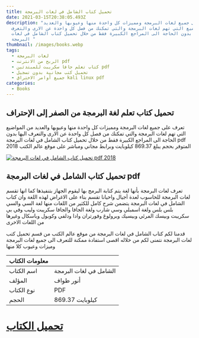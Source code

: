 ```yaml
---
title: تحميل كتاب الشامل في لغات البرمجة
date: 2021-03-15T20:38:05.493Z
description: "تعرف على جميع لغات البرمجة ومميزات كل واحدة منها وعيوبها والعديد
  من المواضيع التي تهم لغات البرمجة والتي تمكنك من فصل كل واحدة عن الارى والتعرف
  اليها بدون الحاجة الى المراجع الكبيرة فقط من خلال تحميل كتاب الشامل في لغات
  البرمجة "
thumbnail: /images/books.webp
tags:
  - لغات البرمجة
  - الربح من الانترنت pdf
  - كتاب تعلم جافا سكريبت للمبتدئين pdf
  - تحميل كتب مجانية بدون تسجيل
  - جميع أوامر الاختراق kali linux pdf
categories:
  - Books
---
```

<!--StartFragment-->

## تحميل كتاب تعلم لغة البرمجة من الصفر إلى الإحتراف

تعرف على جميع لغات البرمجة ومميزات كل واحدة منها وعيوبها والعديد من المواضيع التي تهم لغات البرمجة والتي تمكنك من فصل كل واحدة عن الارى والتعرف اليها بدون الحاجة الى المراجع الكبيرة فقط من خلال تحميل كتاب الشامل في لغات البرمجة pdf 2018 المتوفر بحجم يبلغ 869.37 كيلوبايت وبرابط مجاني ومباشر على موقع عالم الكتب

[![تحميل كتاب الشامل في لغات البرمجة pdf 2018](https://www.kutub-download.com/wp-content/uploads/2018/01/programming-languages.jpg)](https://www.kutub-download.com/wp-content/uploads/2018/01/programming-languages.jpg)

## تحميل كتاب الشامل في لغات البرمجة pdf 

تعرف لغات البرمجة بأنها لغة يتم كتابة البرمج بها ليقوم الجهاز بتنفيذها كما انها تقسم لغات البرمجة للحاسوب لعدة أجيال واحيانا تقسم بناء على الاغراض لهذه اللغة وان كتاب الشامل في لغات البرمجة يتضمن شرح كامل للكثير من اللغات منها لغة السي والسي بلس بلس ولغة اسمبلي وسي شارب ولغة الجافا والجافا سكريبت وليب وفي بي سكريبت وبيسك المرئي وبيسيك وبرولوغ وفورتران وادا ودلفي وكوبول وباسكال وغيرها من اللغات الاخرى

قدمنا لكم كتاب الشامل في لغات البرمجة من موقع عالم الكتب من قسم تحميل كتب لغات البرمجة نتمنى لكم من خلاله اقصى استفادة ممكنة للتعرف الى جميع لغات البرمجة وميزات وعيوب كلا منها



| **معلومات الكتاب**  |                        |
| ------------------- | ---------------------- |
| اسم الكتاب          | الشامل في لغات البرمجة |
| المؤلف              | أنور طواف              |
| نوع الكتاب          | PDF                    |
| الحجم               | 869.37 كيلوبايت        |





[](https://www.kutub-download.com/download/%d9%83%d8%aa%d8%a7%d8%a8-%d8%a7%d9%84%d8%b4%d8%a7%d9%85%d9%84-%d9%81%d9%8a-%d9%84%d8%ba%d8%a7%d8%aa-%d8%a7%d9%84%d8%a8%d8%b1%d9%85%d8%ac%d8%a9/)

# [تحميل الكتاب](https://www.kutub-download.com/learn-basic-computer-programming-pdf/#)





<!--EndFragment-->